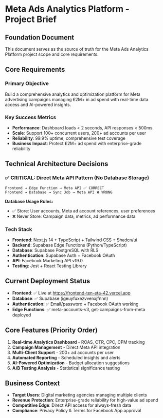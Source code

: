 # Meta Ads Analytics Platform - Project Brief

## Foundation Document

This document serves as the source of truth for the Meta Ads Analytics Platform project scope and core requirements.

## Core Requirements

### Primary Objective
Build a comprehensive analytics and optimization platform for Meta advertising campaigns managing £2M+ in ad spend with real-time data access and AI-powered insights.

### Key Success Metrics
- **Performance**: Dashboard loads < 2 seconds, API responses < 500ms
- **Scale**: Support 100+ concurrent users, 200+ ad accounts per user
- **Reliability**: 99.9% uptime, comprehensive test coverage
- **Business Impact**: Protect £2M+ ad spend with enterprise-grade reliability

## Technical Architecture Decisions

### ✅ CRITICAL: Direct Meta API Pattern (No Database Storage)
```
Frontend → Edge Function → Meta API ✅ CORRECT
Frontend → Database → Sync Job → Meta API ❌ WRONG
```

**Database Usage Rules:**
- ✅ Store: User accounts, Meta ad account references, user preferences
- ❌ Never Store: Campaign data, metrics, ad performance data

### Tech Stack
- **Frontend**: Next.js 14 + TypeScript + Tailwind CSS + Shadcn/ui
- **Backend**: Supabase Edge Functions (Python/TypeScript)
- **Database**: Supabase PostgreSQL with RLS
- **Authentication**: Supabase Auth + Facebook OAuth
- **API**: Facebook Marketing API v19.0
- **Testing**: Jest + React Testing Library

## Current Deployment Status
- **Frontend**: ✅ Live at https://frontend-ten-eta-42.vercel.app
- **Database**: ✅ Supabase (igeuyfuxezvvenxjfnnn)
- **Authentication**: ✅ Email/password + Facebook OAuth working
- **Edge Functions**: ✅ meta-accounts-v3, get-campaigns-from-meta deployed

## Core Features (Priority Order)
1. **Real-time Analytics Dashboard** - ROAS, CTR, CPC, CPM tracking
2. **Campaign Management** - Direct Meta API integration
3. **Multi-Client Support** - 200+ ad accounts per user
4. **Automated Reporting** - Scheduled insights and alerts
5. **AI-Powered Optimization** - Budget allocation suggestions
6. **A/B Testing Analysis** - Statistical significance testing

## Business Context
- **Target Users**: Digital marketing agencies managing multiple clients
- **Revenue Protection**: Enterprise-grade reliability for high-value ad spend
- **Competitive Edge**: Direct API access for always-fresh data
- **Compliance**: Privacy Policy & Terms for Facebook App approval
